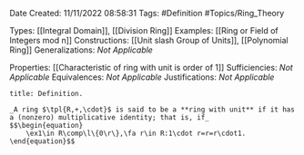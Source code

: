 <div class="topSpace"></div>

Date Created: 11/11/2022 08:58:31
Tags: #Definition #Topics/Ring_Theory

Types: [[Integral Domain]], [[Division Ring]]
Examples: [[Ring or Field of Integers mod n]]
Constructions: [[Unit slash Group of Units]], [[Polynomial Ring]]
Generalizations: _Not Applicable_

Properties: [[Characteristic of ring with unit is order of 1]]
Sufficiencies: _Not Applicable_
Equivalences: _Not Applicable_
Justifications: _Not Applicable_

``` ad-Definition
title: Definition.

_A ring $\tpl{R,+,\cdot}$ is said to be a **ring with unit** if it has a (nonzero) multiplicative identity; that is, if_
$$\begin{equation}
    \ex1\in R\comp\l\{0\r\},\fa r\in R:1\cdot r=r=r\cdot1.
\end{equation}$$

```
